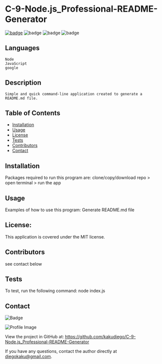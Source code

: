 # C-9-Node.js_Professional-README-Generator

[![badge](https://img.shields.io/badge/license-MIT-orange)](https://opensource.org/licenses/MIT)
![badge](https://img.shields.io/badge/Made%20with-Node-blue)
![badge](https://img.shields.io/badge/Made%20with-JavaScript-green)
![badge](https://img.shields.io/badge/Made%20with-google-yellow)

## Languages

    Node
    JavaScript
    google

## Description

    Simple and quick command-line application created to generate a README.md file.

## Table of Contents

- [Installation](#installation)
- [Usage](#usage)
- [License](#license)
- [Tests](#tests)
- [Contributors](#contributors)
- [Contact](#contact)

## Installation

Packages required to run this program are: clone/copy/download repo > open terminal > run the app

## Usage

Examples of how to use this program: Generate README.md file

## License:

This application is covered under the MIT license.

## Contributors

see contact below

## Tests

To test, run the following command: node index.js

## Contact

![Badge](https://img.shields.io/badge/Github-kakudiego-4cbbb9)

![Profile Image](https://github.com/kakudiego.png?size=50)

View the project in GitHub at: https://github.com/kakudiego/C-9-Node.js_Professional-README-Generator

If you have any questions, contact the author directly at diegokaku@gmail.com.
